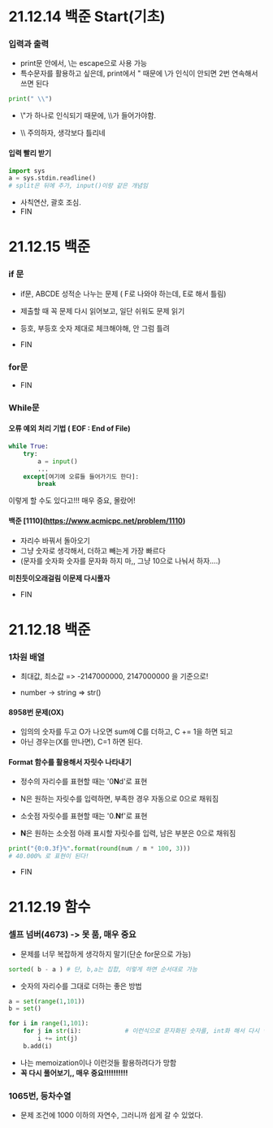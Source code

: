 # 21.12.14 백준 Start(기초)

### 입력과 출력

- print문 안에서,  \는 escape으로 사용 가능
- 특수문자를 활용하고 싶은데, print에서 " 때문에 \가 인식이 안되면 2번 연속해서 쓰면 된다

~~~python
print(" \\")
~~~

- \\"가 하나로 인식되기 때문에, \\\가 들어가야함.



- \\\\ 주의하자, 생각보다 틀리네

#### 입력 빨리 받기

~~~python
import sys
a = sys.stdin.readline()
# split은 뒤에 추가, input()이랑 같은 개념임
~~~

- 사칙연산, 괄호 조심.
- FIN

# 21.12.15 백준 

### if 문

- if문, ABCDE 성적순 나누는 문제 ( F로 나와야 하는데, E로 해서 틀림)
- 제출할 때 꼭 문제 다시 읽어보고, 일단 쉬워도 문제 읽기



- 등호, 부등호 숫자 제대로 체크해야해, 안 그럼 틀려
- FIN

### for문

- FIN

### While문

#### 오류 예외 처리 기법 ( EOF : End of File)

~~~python
while True:
    try:
        a = input()
        ...
    except[여기에 오류들 들어가기도 한다]:
        break
~~~

이렇게 할 수도 있다고!!! 매우 중요, 몰랐어!



#### 백준 [1110\](https://www.acmicpc.net/problem/1110) 

- 자리수 바꿔서 돌아오기
- 그냥 숫자로 생각해서, 더하고 빼는게 가장 빠르다
- (문자를 숫자화 숫자를 문자화 하지 마,, 그냥 10으로 나눠서 하자....)

**미친듯이오래걸림 이문제 다시풀자** 

- FIN



# 21.12.18 백준

### 1차원 배열

- 최대값, 최소값 => -2147000000, 2147000000 을 기준으로!

- number -> string => str()

#### 8958번 문제(OX)

- 임의의 숫자를 두고 O가 나오면 sum에 C를 더하고, C += 1을 하면 되고
- 아닌 경우는(X를 만나면), C=1 하면 된다.

#### Format 함수를 활용해서 자릿수 나타내기

- 정수의 자리수를 표현할 때는 '0**N**d'로 표현
- N은 원하는 자릿수를 입력하면, 부족한 경우 자동으로 0으로 채워짐



- 소숫점 자릿수를 표현할 때는 '0.**N**f'로 표현
- **N**은 원하는 소숫점 아래 표시할 자릿수를 입력, 남은 부분은 0으로 채워짐

~~~python
print("{0:0.3f}%".format(round(num / m * 100, 3)))
# 40.000% 로 표현이 된다!
~~~

- FIN

# 21.12.19 함수

### 셀프 넘버(4673) -> 못 품, 매우 중요

- 문제를 너무 복잡하게 생각하지 말기(단순 for문으로 가능)

~~~python
sorted( b - a ) # 단, b,a는 집합, 이렇게 하면 순서대로 가능
~~~

- 숫자의 자리수를 그대로 더하는 좋은 방법

~~~python
a = set(range(1,101))
b = set()

for i in range(1,101):
    for j in str(i):            # 이런식으로 문자화된 숫자를, int화 해서 다시 넣기 가능
        i += int(j)
    b.add(i)
~~~

- 나는 memoization이나 이런것들 활용하려다가 망함
- **꼭 다시 풀어보기,, 매우 중요!!!!!!!!!!**

### 1065번, 등차수열

- 문제 조건에 1000 이하의 자연수, 그러니까 쉽게 갈 수 있었다.



